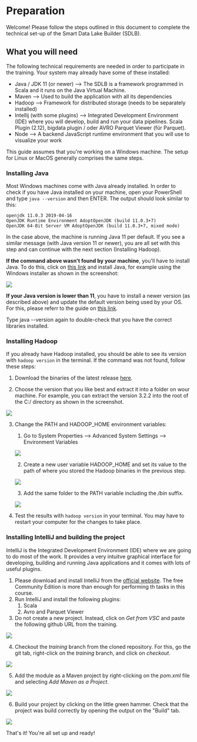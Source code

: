# Preparation

Welcome! Please follow the steps outlined in this document to complete the technical set-up of the Smart Data Lake Builder (SDLB). 

## What you will need

The following technical requirements are needed in order to participate in the training. Your system may already have some of these installed:
- Java / JDK 11 (or newer) --> The SDLB is a framework programmed in Scala and it runs on the Java Virtual Machine.
- Maven --> Used to build the application with all its dependencies
- Hadoop --> Framework for distributed storage (needs to be separately installed)
- Intellij (with some plugins) --> Integrated Development Environment (IDE) where you will develop, build and run your data pipelines. Scala Plugin (2.12), bigdata plugin / oder AVRO Parquet Viewer (für Parquet). 
- Node --> A backend JavaScript runtime environment that you will use to visualize your work

This guide assumes that you're working on a Windows machine. The setup for Linux or MacOS generally comprises the same steps. 

### Installing Java
Most Windows machines come with Java already installed. In order to check if you have Java installed on your machine, open your PowerShell and type `java --version` and then ENTER. The output should look similar to this:

```
openjdk 11.0.3 2019-04-16
OpenJDK Runtime Environment AdoptOpenJDK (build 11.0.3+7)
OpenJDK 64-Bit Server VM AdoptOpenJDK (build 11.0.3+7, mixed mode)
``` 

In the case above, the machine is running Java 11 per default. If you see a similar message (with Java version 11 or newer), you are all set with this step and can continue with the next section (Installing Hadoop).

**If the command above wasn't found by your machine**, you'll have to install Java. To do this, click on [this link](https://learn.microsoft.com/en-us/java/openjdk/download) and install Java, for example using the Windows installer as shown in the screenshot:

![](/presentation/images/install_java.png)

**If your Java version is lower than 11**, you have to install a newer version (as described above) and update the default version being used by your OS. For this, please referr to the guide on [this link](https://www.happycoders.eu/java/how-to-switch-multiple-java-versions-windows/).

Type java --version again to double-check that you have the correct libraries installed.

### Installing Hadoop

If you already have Hadoop installed, you should be able to see its version with `hadoop version` in the terminal. If the command was not found, follow these steps:

1. Download the binaries of the latest release [here](https://github.com/cdarlint/winutils/archive/refs/heads/master.zip).

2. Choose the version that you like best and extract it into a folder on wour machine. For example, you can extract the version 3.2.2 into the root of the C:/ directory as shown in the screenshot.

![](/presentation/images/hadoop_binaries.png)

3. Change the PATH and HADOOP_HOME environment variables:
   1. Go to System Properties --> Advanced System Settings --> Environment Variables

   ![](/presentation/images/advanced_system_settings.png)

   2. Create a new user variable HADOOP_HOME and set its value to the path of where you stored the Hadoop binaries in the previous step.

   ![](/presentation/images/hadoop_home_var.png)
   
   3. Add the same folder to the PATH variable including the */bin* suffix.

   ![](/presentation/images/hadoop_bins_1.png)

4. Test the results with `hadoop version` in your terminal. You may have to restart your computer for the changes to take place.


### Installing IntelliJ and building the project

IntelliJ is the Integrated Development Environment (IDE) where we are going to do most of the work. It provides a very intuitve graphical interface for developing, building and running Java applications and it comes with lots of useful plugins.

1. Please download and install IntelliJ from the [official website](https://www.jetbrains.com/idea/download). The free Community Edition is more than enough for performing th tasks in this course.
2. Run IntelliJ and install the following plugins:
   1. Scala
   2. Avro and Parquet Viewer
3. Do not create a new project. Instead, click on *Get from VSC* and paste the following github URL from the training. 

![](/presentation/images/get_from_vcs.png)

4. Checkout the *training* branch from the cloned repository. For this, go the git tab, right-click on the *training* branch, and click on *checkout*.

![](/presentation/images/checkout_branch.png)

5. Add the module as a Maven project by right-clicking on the *pom.xml* file and selecting *Add Maven as a Project*. 

![](/presentation/images/addmaven.png)

6. Build your project by clicking on the little green hammer. Check that the project was build correctly by opening the output on the "Build" tab.

![](/presentation/images/buildproj.png)


That's it! You're all set up and ready!









